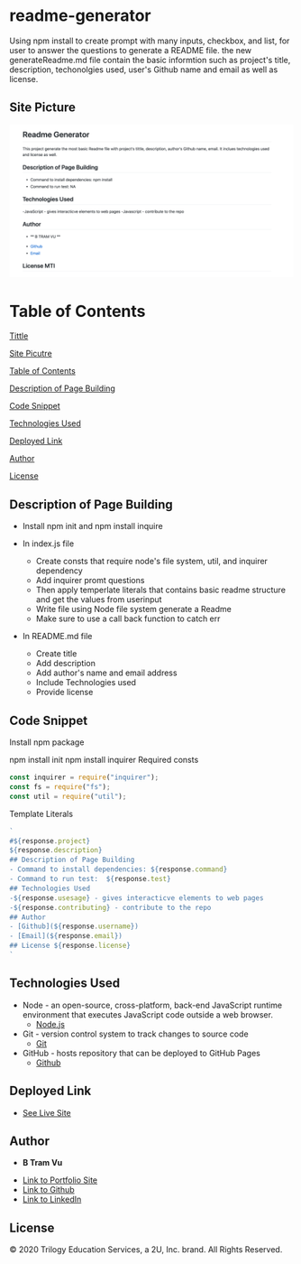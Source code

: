# readme-generator 
Using npm install to create prompt with many inputs, checkbox, and list, for user to answer the questions to generate a  README file. the new generateReadme.md file contain the basic informtion such as project's title, description, techonolgies used, user's Github name and email as well as license. 
## Site Picture
![Site](readmeImage.png)

# Table of Contents 
[Tittle](#readme-generator)

[Site Picutre](#Site-picture)

[Table of Contents](#Table-of-Content)

[Description of Page Building](#Description-of-Page-Building)

[Code Snippet](#Code-Snippet)

[Technologies Used](#Technologies-Used)

[Deployed Link](#Deployed-Link)

[Author](#Author)

[License](#License)


## Description of Page Building 
* Install npm init and npm install inquire 
  
* In index.js file  
  <ul> 
  <li> Create consts that require node's file system, util, and inquirer dependency
  <li> Add inquirer promt questions
  <li> Then apply temperlate literals that contains basic readme structure and get the values from userinput 
  <li> Write file using Node file system generate a Readme 
  <li> Make sure to use a call back function to catch err 
  </li>
  </ul>
    
* In README.md file 
  <ul>
  <li> Create title 
  <li> Add description 
  <li> Add author's name and email address
  <li> Include Technologies used 
  <li> Provide license 
  </li>
  </ul>



## Code Snippet
Install npm package 
 
npm install init 
npm install inquirer
Required consts 
``` Javascript
const inquirer = require("inquirer");
const fs = require("fs");
const util = require("util");
```

Template Literals 
``` Javascript
`
#${response.project}
${response.description}
## Description of Page Building 
- Command to install dependencies: ${response.command}
- Command to run test:  ${response.test}
## Technologies Used
-${response.usesage} - gives interacticve elements to web pages
-${response.contributing} - contribute to the repo
## Author
- [Github](${response.username})
- [Email](${response.email})
## License ${response.license}
`
```

## Technologies Used
- Node - an open-source, cross-platform, back-end JavaScript runtime environment that executes JavaScript code outside a web browser.
  * [Node.js](https://nodejs.org/dist/latest-v14.x/docs/api/)
- Git - version control system to track changes to source code
  * [Git](https://git-scm.com/)
- GitHub - hosts repository that can be deployed to GitHub Pages
  * [Github](https://github.com/)


## Deployed Link

* [See Live Site](https://vubao2303.github.io/weather-dashboard/)


## Author

* **B Tram Vu** 

- [Link to Portfolio Site](https://github.com/vubao2303)
- [Link to Github](https://github.com/vubao2303)
- [Link to LinkedIn](https://www.linkedin.com/in/tram-vu-866250121/)

## License

© 2020 Trilogy Education Services, a 2U, Inc. brand. All Rights Reserved.